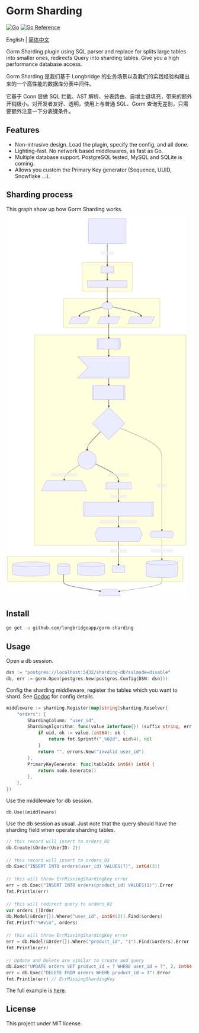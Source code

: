 # Gorm Sharding

[![Go](https://github.com/longbridgeapp/gorm-sharding/actions/workflows/go.yml/badge.svg)](https://github.com/longbridgeapp/gorm-sharding/actions/workflows/go.yml)
[![Go Reference](https://pkg.go.dev/badge/github.com/longbridgeapp/gorm-sharding.svg)](https://pkg.go.dev/github.com/longbridgeapp/gorm-sharding)

English | [简体中文](./README.zh-CN.md)

Gorm Sharding plugin using SQL parser and replace for splits large tables into smaller ones, redirects Query into sharding tables. Give you a high performance database access.

Gorm Sharding 是我们基于 Longbridge 的业务场景以及我们的实践经验构建出来的一个高性能的数据库分表中间件。

它基于 Conn 层做 SQL 拦截、AST 解析、分表路由、自增主键填充，带来的额外开销极小。对开发者友好、透明，使用上与普通 SQL、Gorm 查询无差别，只需要额外注意一下分表键条件。

## Features

- Non-intrusive design. Load the plugin, specify the config, and all done.
- Lighting-fast. No network based middlewares, as fast as Go.
- Multiple database support. PostgreSQL tested, MySQL and SQLite is coming.
- Allows you custom the Primary Key generator (Sequence, UUID, Snowflake ...).

## Sharding process

This graph show up how Gorm Sharding works.

![Example](./docs/query.svg)

## Install

```bash
go get -u github.com/longbridgeapp/gorm-sharding
```

## Usage

Open a db session.

```go
dsn := "postgres://localhost:5432/sharding-db?sslmode=disable"
db, err := gorm.Open(postgres.New(postgres.Config{DSN: dsn}))
```

Config the sharding middleware, register the tables which you want to shard. See [Godoc](https://pkg.go.dev/github.com/longbridge/gorm-sharding) for config details.

```go
middleware := sharding.Register(map[string]sharding.Resolver{
	"orders": {
		ShardingColumn: "user_id",
		ShardingAlgorithm: func(value interface{}) (suffix string, err error) {
			if uid, ok := value.(int64); ok {
				return fmt.Sprintf("_%02d", uid%4), nil
			}
			return "", errors.New("invalid user_id")
		},
		PrimaryKeyGenerate: func(tableIdx int64) int64 {
			return node.Generate()
		},
	},
})
```

Use the middleware for db session.

```go
db.Use(&middleware)
```

Use the db session as usual. Just note that the query should have the sharding field when operate sharding tables.

```go
// this record will insert to orders_02
db.Create(&Order{UserID: 2})

// this record will insert to orders_03
db.Exec("INSERT INTO orders(user_id) VALUES(?)", int64(3))

// this will throw ErrMissingShardingKey error
err = db.Exec("INSERT INTO orders(product_id) VALUES(1)").Error
fmt.Println(err)

// this will redirect query to orders_02
var orders []Order
db.Model(&Order{}).Where("user_id", int64(2)).Find(&orders)
fmt.Printf("%#v\n", orders)

// this will throw ErrMissingShardingKey error
err = db.Model(&Order{}).Where("product_id", "1").Find(&orders).Error
fmt.Println(err)

// Update and Delete are similar to create and query
db.Exec("UPDATE orders SET product_id = ? WHERE user_id = ?", 2, int64(3))
err = db.Exec("DELETE FROM orders WHERE product_id = 3").Error
fmt.Println(err) // ErrMissingShardingKey
```

The full example is [here](./examples/order.go).

## License

This project under MIT license.
